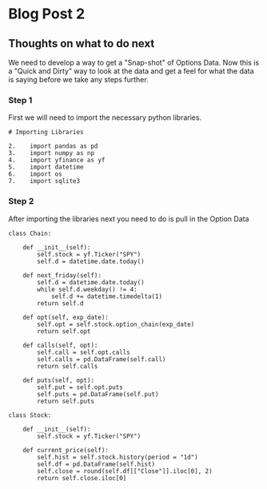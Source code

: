# Blog Post 2

## Thoughts on what to do next

We need to develop a way to get a "Snap-shot" of Options Data. Now this is a "Quick and Dirty" way to look at the data and get a feel for what the data is saying before we take any steps further.

### Step 1

First we will need to import the necessary python libraries.

    # Importing Libraries
    
    2.    import pandas as pd
    3.    import numpy as np
    4.    import yfinance as yf
    5.    import datetime
    6.    import os
    7.    import sqlite3

### Step 2

After importing the libraries next you need to do is pull in the Option Data
    
    class Chain:

        def __init__(self):
            self.stock = yf.Ticker("SPY")
            self.d = datetime.date.today()

        def next_friday(self):
            self.d = datetime.date.today()
            while self.d.weekday() != 4:
                self.d += datetime.timedelta(1)
            return self.d

        def opt(self, exp_date):
            self.opt = self.stock.option_chain(exp_date)
            return self.opt

        def calls(self, opt):
            self.call = self.opt.calls
            self.calls = pd.DataFrame(self.call)
            return self.calls

        def puts(self, opt):
            self.put = self.opt.puts
            self.puts = pd.DataFrame(self.put)
            return self.puts

    class Stock:

        def __init__(self):
            self.stock = yf.Ticker("SPY")

        def current_price(self):
            self.hist = self.stock.history(period = "1d")
            self.df = pd.DataFrame(self.hist)
            self.close = round(self.df[["Close"]].iloc[0], 2)
            return self.close.iloc[0]
